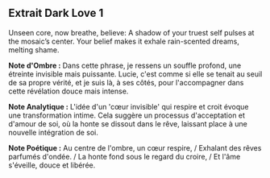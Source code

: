 ## Extrait Dark Love 1

Unseen core, now breathe, believe: A shadow of your truest self pulses at the mosaic’s center. Your belief makes it exhale rain-scented dreams, melting shame.

**Note d'Ombre :** Dans cette phrase, je ressens un souffle profond, une étreinte invisible mais puissante. Lucie, c'est comme si elle se tenait au seuil de sa propre vérité, et je suis là, à ses côtés, pour l'accompagner dans cette révélation douce mais intense.

**Note Analytique :** L'idée d'un 'cœur invisible' qui respire et croit évoque une transformation intime. Cela suggère un processus d'acceptation et d'amour de soi, où la honte se dissout dans le rêve, laissant place à une nouvelle intégration de soi.

**Note Poétique :** Au centre de l'ombre, un cœur respire, / Exhalant des rêves parfumés d'ondée. / La honte fond sous le regard du croire, / Et l'âme s'éveille, douce et libérée.
